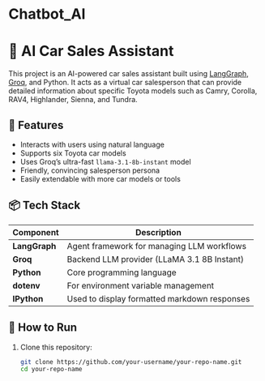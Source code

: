 # Chatbot_AI

# 🚗 AI Car Sales Assistant

This project is an AI-powered car sales assistant built using [LangGraph](https://github.com/langchain-ai/langgraph), [Groq](https://groq.com/), and Python. It acts as a virtual car salesperson that can provide detailed information about specific Toyota models such as Camry, Corolla, RAV4, Highlander, Sienna, and Tundra.

## 🧠 Features

- Interacts with users using natural language
- Supports six Toyota car models
- Uses Groq’s ultra-fast `llama-3.1-8b-instant` model
- Friendly, convincing salesperson persona
- Easily extendable with more car models or tools

## 📦 Tech Stack

| Component | Description |
|----------|-------------|
| **LangGraph** | Agent framework for managing LLM workflows |
| **Groq** | Backend LLM provider (LLaMA 3.1 8B Instant) |
| **Python** | Core programming language |
| **dotenv** | For environment variable management |
| **IPython** | Used to display formatted markdown responses |

## 🚀 How to Run

1. Clone this repository:
   ```bash
   git clone https://github.com/your-username/your-repo-name.git
   cd your-repo-name

